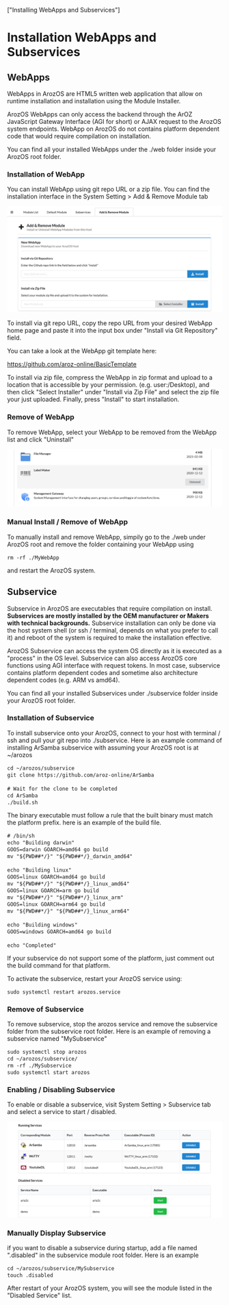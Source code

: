 ["Installing WebApps and Subservices"]

# Installation WebApps and Subservices

## WebApps

WebApps in ArozOS are HTML5 written web application that allow on runtime installation and installation using the Module Installer. 

ArozOS WebApps can only access the backend through the ArOZ JavaScript Gateway Interface (AGI for short) or AJAX request to the ArozOS system endpoints. WebApp on ArozOS do not contains platform dependent code that would require compilation on installation.

You can find all your installed WebApps under the ./web folder inside your ArozOS root folder.

### Installation of WebApp

You can install WebApp using git repo URL or a zip file. You can find the installation interface in the System Setting > Add & Remove Module tab

![2021-02-11_12-22-18](../../img/started/10/2021-02-11_12-22-18.png)

To install via git repo URL, copy the repo URL from your desired WebApp home page and paste it into the input box under "Install via Git Repository" field.

You can take a look at the WebApp git template here:

https://github.com/aroz-online/BasicTemplate



To install via zip file, compress the WebApp in zip format and upload to a location that is accessible by your permission. (e.g. user:/Desktop), and then click "Select Installer" under "Install via Zip File" and select the zip file your just uploaded. Finally, press "Install" to start installation.



### Remove of WebApp

To remove WebApp, select your WebApp to be removed from the WebApp list and click "Uninstall"

![2021-02-11_12-25-44](../../img/started/10/2021-02-11_12-25-44.png)

### Manual Install / Remove of WebApp

To manually install and remove WebApp, simpily go to the ./web under ArozOS root and remove the folder containing your WebApp using

```
rm -rf ./MyWebApp
```

and restart the ArozOS system.

## Subservice

Subservice in ArozOS  are executables that require compilation on install. **Subservices are mostly installed by the OEM manufacturer or Makers with technical backgrounds.** Subservice installation can only be done via the host system shell (or ssh / terminal, depends on what you prefer to call it) and reboot of the system is required to make the installation effective.

ArozOS Subservice can access the system OS directly as it is executed as a "process" in the OS level. Subservice can also access ArozOS core functions using AGI interface with request tokens. In most case, subservice contains platform dependent codes and sometime also architecture dependent codes (e.g. ARM vs amd64). 

You can find all your installed Subservices under ./subservice folder inside your ArozOS root folder.

### Installation of Subservice

To install subservice onto your ArozOS, connect to your host with terminal / ssh and pull your git repo into ./subservice. Here is an example command of installing ArSamba subservice with assuming your ArozOS root is at ~/arozos

```
cd ~/arozos/subservice
git clone https://github.com/aroz-online/ArSamba

# Wait for the clone to be completed
cd ArSamba
./build.sh

```

The binary executable must follow a rule that the built binary must match the platform prefix.  here is an example of the build file.

```
# /bin/sh
echo "Building darwin"
GOOS=darwin GOARCH=amd64 go build
mv "${PWD##*/}" "${PWD##*/}_darwin_amd64"

echo "Building linux"
GOOS=linux GOARCH=amd64 go build
mv "${PWD##*/}" "${PWD##*/}_linux_amd64"
GOOS=linux GOARCH=arm go build
mv "${PWD##*/}" "${PWD##*/}_linux_arm"
GOOS=linux GOARCH=arm64 go build
mv "${PWD##*/}" "${PWD##*/}_linux_arm64"

echo "Building windows"
GOOS=windows GOARCH=amd64 go build

echo "Completed"
```

If your subservice do not support some of the platform, just comment out the build command for that platform. 



To activate the subservice, restart your ArozOS service using:

```
sudo systemctl restart arozos.service
```



### Remove of Subservice

To remove subservice, stop the arozos service and remove the subservice folder from the subservice root folder. Here is an example of removing a subservice named "MySubservice"

```
sudo systemctl stop arozos
cd ~/arozos/subservice/
rm -rf ./MySubservice
sudo systemctl start arozos
```



### Enabling / Disabling Subservice

To enable or disable a subservice, visit System Setting > Subservice tab and select a service to start / disabled.

![2021-02-11_13-26-22](../../img/started/10/2021-02-11_13-26-22.png)



### Manually Display Subservice

if you want to disable a subservice during startup, add a file named ".disabled" in the subservice module root folder. Here is an example

```
cd ~/arozos/subservice/MySubservice
touch .disabled
```

After restart of your ArozOS system, you will see the module listed in the "Disabled Service" list.



